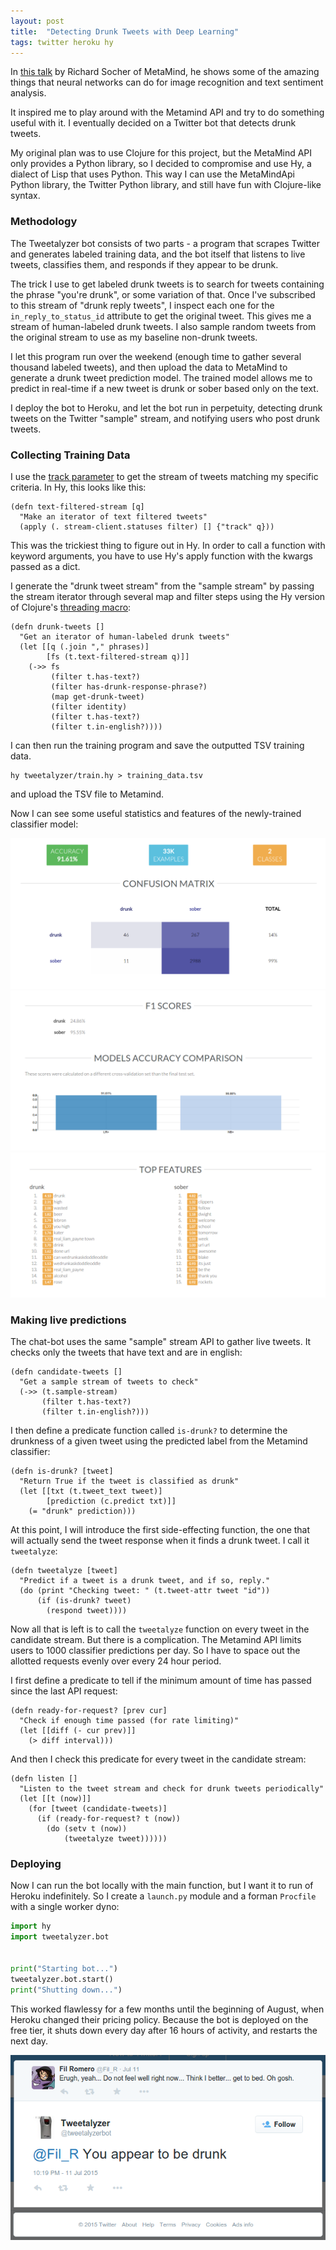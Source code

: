 ```yaml
---
layout: post
title:  "Detecting Drunk Tweets with Deep Learning"
tags: twitter heroku hy
---
```


In [this talk][socher-talk] by Richard Socher of MetaMind, he shows some of the amazing things that neural networks can do for image recognition and text sentiment analysis.

It inspired me to play around with the Metamind API and try to do something useful with it. I eventually decided on a Twitter bot that detects drunk tweets.

My original plan was to use Clojure for this project, but the MetaMind API only provides a Python library, so I decided to compromise and use Hy, a dialect of Lisp that uses Python. This way I can use the MetaMindApi Python library, the Twitter Python library, and still have fun with Clojure-like syntax.

### Methodology

The Tweetalyzer bot consists of two parts - a program that scrapes Twitter and generates labeled training data, and the bot itself that listens to live tweets, classifies them, and responds if they appear to be drunk.

The trick I use to get labeled drunk tweets is to search for tweets containing the phrase "you're drunk", or some variation of that. Once I've subscribed to this stream of "drunk reply tweets", I inspect each one for the `in_reply_to_status_id` attribute to get the original tweet. This gives me a stream of human-labeled drunk tweets. I also sample random tweets from the original stream to use as my baseline non-drunk tweets.

I let this program run over the weekend (enough time to gather several thousand labeled tweets), and then upload the data to MetaMind to generate a drunk tweet prediction model. The trained model allows me to predict in real-time if a new tweet is drunk or sober based only on the text.

I deploy the bot to Heroku, and let the bot run in perpetuity, detecting drunk tweets on the Twitter "sample" stream, and notifying users who post drunk tweets.

### Collecting Training Data

I use the [track parameter][track-param] to get the stream of tweets matching my specific criteria. In Hy, this looks like this:

```hy
(defn text-filtered-stream [q]
  "Make an iterator of text filtered tweets"
  (apply (. stream-client.statuses filter) [] {"track" q}))
```

This was the trickiest thing to figure out in Hy. In order to call a function with keyword arguments, you have to use Hy's apply function with the kwargs passed as a dict.

I generate the "drunk tweet stream" from the "sample stream" by passing the stream iterator through several map and filter steps using the Hy version of Clojure's [threading macro][thread-last]:

```hy
(defn drunk-tweets []
  "Get an iterator of human-labeled drunk tweets"
  (let [[q (.join "," phrases)]
        [fs (t.text-filtered-stream q)]]
    (->> fs
         (filter t.has-text?)
         (filter has-drunk-response-phrase?)
         (map get-drunk-tweet)
         (filter identity)
         (filter t.has-text?)
         (filter t.in-english?))))
```

I can then run the training program and save the outputted TSV training data.

```
hy tweetalyzer/train.hy > training_data.tsv
```

and upload the TSV file to Metamind.

Now I can see some useful statistics and features of the newly-trained classifier model:

![Confusion Matrix](/images/tweetalyzer-model-1.png)
![Scores](/images/tweetalyzer-model-2.png)
![Features](/images/tweetalyzer-model-3.png)


### Making live predictions

The chat-bot uses the same "sample" stream API to gather live tweets. It checks only the tweets that have text and are in english:

```hy
(defn candidate-tweets []
  "Get a sample stream of tweets to check"
  (->> (t.sample-stream)
       (filter t.has-text?)
       (filter t.in-english?)))
```

I then define a predicate function called `is-drunk?` to determine the drunkness of a given tweet using the predicted label from the Metamind classifier:

```hy
(defn is-drunk? [tweet]
  "Return True if the tweet is classified as drunk"
  (let [[txt (t.tweet_text tweet)]
        [prediction (c.predict txt)]]
    (= "drunk" prediction)))
```

At this point, I will introduce the first side-effecting function, the one that will actually send the tweet response when it finds a drunk tweet. I call it `tweetalyze`:

```hy
(defn tweetalyze [tweet]
  "Predict if a tweet is a drunk tweet, and if so, reply."
  (do (print "Checking tweet: " (t.tweet-attr tweet "id"))
      (if (is-drunk? tweet)
        (respond tweet))))
```

Now all that is left is to call the `tweetalyze` function on every tweet in the candidate stream. But there is a complication. The Metamind API limits users to 1000 classifier predictions per day. So I have to space out the allotted requests evenly over every 24 hour period.

I first define a predicate to tell if the minimum amount of time has passed since the last API request:

```hy
(defn ready-for-request? [prev cur]
  "Check if enough time passed (for rate limiting)"
  (let [[diff (- cur prev)]]
    (> diff interval)))
```

And then I check this predicate for every tweet in the candidate stream:

```hy
(defn listen []
  "Listen to the tweet stream and check for drunk tweets periodically"
  (let [[t (now)]]
    (for [tweet (candidate-tweets)]
      (if (ready-for-request? t (now))
        (do (setv t (now))
            (tweetalyze tweet))))))
```

### Deploying

Now I can run the bot locally with the main function, but I want it to run of Heroku indefinitely. So I create a `launch.py` module and a forman `Procfile` with a single worker dyno:

```python
import hy
import tweetalyzer.bot


print("Starting bot...")
tweetalyzer.bot.start()
print("Shutting down...")
```

This worked flawlessy for a few months until the beginning of August, when Heroku changed their pricing policy. Because the bot is deployed on the free tier, it shuts down every day after 16 hours of activity, and restarts the next day.

![A drunk tweet](/images/drunk-tweet.png)


[socher-talk]:                      https://www.youtube.com/watch?v=tdLmf8t4oqM
[track-param]:                      https://dev.twitter.com/streaming/overview/request-parameters#track
[thread-last]:                      http://hy.readthedocs.org/en/latest/language/api.html#id3

